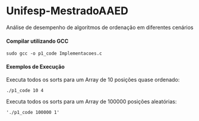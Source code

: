 # Unifesp-MestradoAAED
Análise de desempenho de algoritmos de ordenação em diferentes cenários

#### Compilar utilizando GCC 
```sudo gcc -o p1_code Implementacoes.c```

#### Exemplos de Execução

Executa todos os sorts para um Array de 10 posições quase ordenado:

```./p1_code 10 4```

Executa todos os sorts para um Array de 100000 posições aleatórias:

```'./p1_code 100000 1'```
